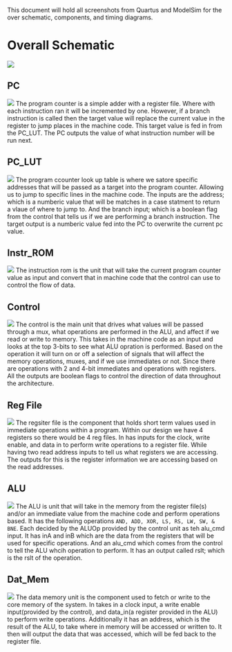 This document will hold all screenshots from Quartus and ModelSim for the over schematic, components, and timing diagrams.

# Overall Schematic

![](images/overall_schhemtaic.png)

## PC
![](images/pc.png)
The program counter is a simple adder with a register file. Where with each instruction ran it will be incremented by one. However, if a branch instruction is called then the target value will replace the current value in the register to jump places in the machine code. This target value is fed in from the PC_LUT. The PC outputs the value of what instruction number will be run next.

## PC_LUT
![](images/pc_lut.png)
The program ccounter look up table is where we satore specific addresses that will be passed as a target into the program counter. Allowing us to jump to specific lines in the machine code. The inputs are the address; which is a numberic value that will be matches in a case statment to return a vlaue of where to jump to. And the branch input; which is a boolean flag from the control that tells us if we are performing a branch instruction. The target output is a numberic value fed into the PC to overwrite the current pc value.

## Instr_ROM
![](images/instr_rom.png)
The instruction rom is the unit that will take the current program counter value as input and convert that in machine code that the control can use to control the flow of data.

## Control
![](images/control.png)
The control is the main unit that drives what values will be passed through a mux, what operations are performed in the ALU, and affect if we read or write to memory. This takes in the machine code as an input and looks at the top 3-bits to see what ALU opration is performed. Based on the operation it will turn on or off a selection of signals that will affect the memory operations, muxes, and if we use immediates or not. Since there are operations with 2 and 4-bit immediates and operations with registers. All the outputs are boolean flags to control the direction of data throughout the architecture.

## Reg File
![](images/reg_file.png)
The regsiter file is the component that holds short term values used in immediate operations within a program. Within our design we have 4 registers so there would be 4 reg files. In has inputs for the clock, write enable, and data in to perform write operations to a register file. While having two read address inputs to tell us what registers we are accessing. The outputs for this is the register information we are accessing based on the read addresses.

## ALU
![](images/alu.png)
The ALU is unit that will take in the memory from the register file(s) and/or an immediate value from the machine code and perform operations based. It has the following operations `AND, ADD, XOR, LS, RS, LW, SW, & BNE`. Each decided by the ALUOp provided by the control unit as teh alu_cmd input. It has inA and inB which are the data from the registers that will be used for specific operations. And an alu_cmd which comes from the control to tell the ALU whcih operation to perform. It has an output called rslt; which is the rslt of the operation.

## Dat_Mem
![](images/dat_mem.png)
The data memory unit is the component used to fetch or write to the core memory of the system. In takes in a clock input, a write enable input(provided by the control), and data_in(a register provided in the ALU) to perform write operations. Additionally it has an address, which is the result of the ALU, to take where in memory will be accessed or written to. It then will output the data that was accessed, which will be fed back to the register file.